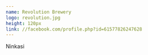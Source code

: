 ```yaml
---
name: Revolution Brewery
logo: revolution.jpg
height: 120px
link: //facebook.com/profile.php?id=61577826247628
---
```

<ul style="list-style-type:none; margin:0; padding:0;">
  <li>Ninkasi</li>
</ul>

